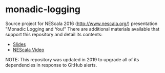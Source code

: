 # monadic-logging
Source project for NEScala 2016 (<http://www.nescala.org/>) presentation "Monadic Logging and You!" There are additional materials available that support this repository and detail its contents:
* [Slides][slides]
* [NEScala Video][video]

NOTE: This repository was updated in 2019 to upgrade all of its dependencies in response to GitHub alerts.

[slides]: https://rawgit.com/MartinSnyder/monadic-logging/master/presentation/index.html
[video]: https://www.youtube.com/watch?v=t-YX55ZF4g0